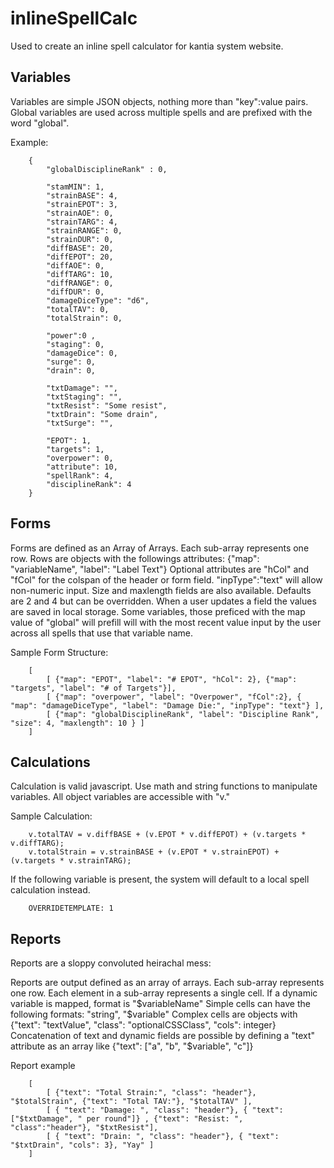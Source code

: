inlineSpellCalc
===============

Used to create an inline spell calculator for kantia system website.


Variables
---------

Variables are simple JSON objects, nothing more than "key":value pairs.
Global variables are used across multiple spells and are prefixed with the word "global".

Example:

		{
			"globalDisciplineRank" : 0,

			"stamMIN": 1,
			"strainBASE": 4,
			"strainEPOT": 3,
			"strainAOE": 0,
			"strainTARG": 4,
			"strainRANGE": 0,
			"strainDUR": 0,
			"diffBASE": 20,
			"diffEPOT": 20,
			"diffAOE": 0,
			"diffTARG": 10,
			"diffRANGE": 0,
			"diffDUR": 0,
			"damageDiceType": "d6",
			"totalTAV": 0,
			"totalStrain": 0,
			
			"power":0 ,
			"staging": 0,
			"damageDice": 0,
			"surge": 0,
			"drain": 0,
			
			"txtDamage": "",
			"txtStaging": "",
			"txtResist": "Some resist",
			"txtDrain": "Some drain",
			"txtSurge": "",

			"EPOT": 1,
			"targets": 1,
			"overpower": 0,
			"attribute": 10,
			"spellRank": 4,
			"disciplineRank": 4
		}

Forms
-----
Forms are defined as an Array of Arrays.  Each sub-array represents one row.
Rows are objects with the followings attributes: {"map": "variableName", "label": "Label Text"}
Optional attributes are "hCol" and "fCol" for the colspan of the header or form field. "inpType":"text" will allow non-numeric input.
Size and maxlength fields are also available. Defaults are 2 and 4 but can be overridden.
When a user updates a field the values are saved in local storage. Some variables, those preficed with the map value of "global" will prefill will with the most recent value input by the user across all spells that use that variable name.

Sample Form Structure: 

		[
			[ {"map": "EPOT", "label": "# EPOT", "hCol": 2}, {"map": "targets", "label": "# of Targets"}],
			[ {"map": "overpower", "label": "Overpower", "fCol":2}, { "map": "damageDiceType", "label": "Damage Die:", "inpType": "text"} ],
			[ {"map": "globalDisciplineRank", "label": "Discipline Rank", "size": 4, "maxlength": 10 } ]
		]

Calculations
------------

Calculation is valid javascript.  Use math and string functions to manipulate variables.  All object variables are accessible with "v."

Sample Calculation: 

		v.totalTAV = v.diffBASE + (v.EPOT * v.diffEPOT) + (v.targets * v.diffTARG);
		v.totalStrain = v.strainBASE + (v.EPOT * v.strainEPOT) + (v.targets * v.strainTARG);

If the following variable is present, the system will default to a local spell calculation instead.
		
		OVERRIDETEMPLATE: 1

Reports
-------

Reports are a sloppy convoluted heirachal mess:

Reports are output defined as an array of arrays. Each sub-array represents one row.
Each element in a sub-array represents a single cell.
If a dynamic variable is mapped, format is "$variableName"
Simple cells can have the following formats: "string", "$variable"
Complex cells are objects with {"text": "textValue", "class": "optionalCSSClass", "cols": integer}
Concatenation of text and dynamic fields are possible by defining a "text" attribute as an array like {"text": ["a", "b", "$variable", "c"]}

Report example

		[
			[ {"text": "Total Strain:", "class": "header"}, "$totalStrain", {"text": "Total TAV:"}, "$totalTAV" ],
			[ { "text": "Damage: ", "class": "header"}, { "text": ["$txtDamage", " per round"]} , {"text": "Resist: ", "class":"header"}, "$txtResist"],
			[ { "text": "Drain: ", "class": "header"}, { "text": "$txtDrain", "cols": 3}, "Yay" ]
		]
